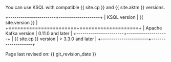 ---
---
You can use KSQL with compatible {{ site.cp }} and {{ site.aktm }}
versions.

+-----------------------+--------------------+
| KSQL version          | {{ site.version }} |
+=======================+====================+
| Apache Kafka version  | 0.11.0 and later   |
+-----------------------+--------------------+
| {{ site.cp }} version | > 3.3.0 and later  |
+-----------------------+--------------------+

Page last revised on: {{ git_revision_date }}
